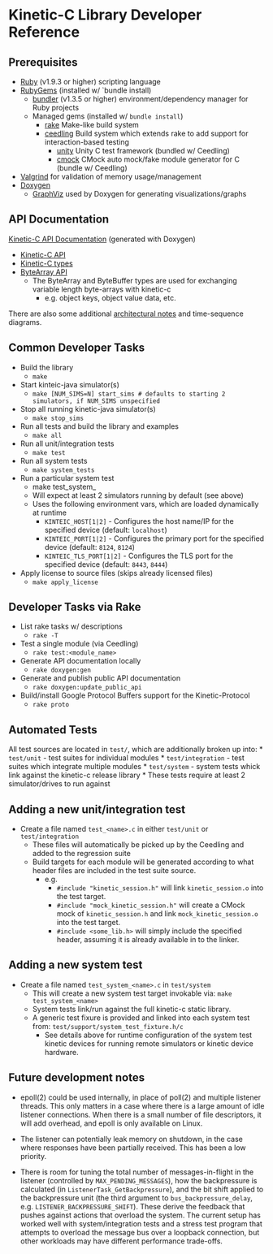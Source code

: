Kinetic-C Library Developer Reference
=====================================

Prerequisites
-------------
* [Ruby](https://www.ruby-lang.org) (v1.9.3 or higher) scripting language
* [RubyGems](http://rubygems.org) (installed w/ `bundle install)
    * [bundler](http://bundler.io) (v1.3.5 or higher) environment/dependency manager for Ruby projects
    * Managed gems (installed w/ `bundle install`)
        * [rake](https://rubygems.org/gems/rake) Make-like build system
        * [ceedling](https://github.com/ThrowTheSwitch/Ceedling) Build system which extends rake to add support for interaction-based testing
            * [unity](https://github.com/ThrowTheSwitch/Unity) Unity C test framework (bundled w/ Ceedling)
            * [cmock](https://github.com/ThrowTheSwitch/CMock) CMock auto mock/fake module generator for C (bundle w/ Ceedling)
* [Valgrind](http://valgrind.org/) for validation of memory usage/management
* [Doxygen](https://github.com/doxygen)
    * [GraphViz](http://www.graphviz.org/) used by Doxygen for generating visualizations/graphs

API Documentation
-----------------
[Kinetic-C API Documentation](http://seagate.github.io/kinetic-c/) (generated with Doxygen)
* [Kinetic-C API](http://seagate.github.io/kinetic-c/kinetic__client_8h.html)
* [Kinetic-C types](http://seagate.github.io/kinetic-c/kinetic__types_8h.html)
* [ByteArray API](http://seagate.github.io/kinetic-c/byte__array_8h.html)
    * The ByteArray and ByteBuffer types are used for exchanging variable length byte-arrays with kinetic-c
        * e.g. object keys, object value data, etc.

There are also some additional [architectural notes](docs) and time-sequence diagrams.

[docs]: https://github.com/Seagate/kinetic-c/blob/master/docs/sequence_diagrams/arch_docs.md

Common Developer Tasks
----------------------
* Build the library
    * `make`
* Start kinteic-java simulator(s)
    * `make [NUM_SIMS=N] start_sims # defaults to starting 2 simulators, if NUM_SIMS unspecified`
* Stop all running kinetic-java simulator(s)
    * `make stop_sims`
* Run all tests and build the library and examples
    * `make all`
* Run all unit/integration tests
    * `make test`
* Run all system tests
    * `make system_tests`
* Run a particular system test
    * make test_system_<module>
    * Will expect at least 2 simulators running by default (see above)
    * Uses the following environment vars, which are loaded dynamically at runtime
        * `KINTEIC_HOST[1|2]` - Configures the host name/IP for the specified device (default: `localhost`)
        * `KINTEIC_PORT[1|2]` - Configures the primary port for the specified device (default: `8124`, `8124`)
        * `KINTEIC_TLS_PORT[1|2]` - Configures the TLS port for the specified device (default: `8443`, `8444`)
* Apply license to source files (skips already licensed files)
    * `make apply_license`

Developer Tasks via Rake
------------------------
* List rake tasks w/ descriptions
    * `rake -T`
* Test a single module (via Ceedling)
    * `rake test:<module_name>`
* Generate API documentation locally
    * `rake doxygen:gen`
* Generate and publish public API documentation
    * `rake doxygen:update_public_api`
* Build/install Google Protocol Buffers support for the Kinetic-Protocol
    * `rake proto`

Automated Tests
---------------
All test sources are located in `test/`, which are additionally broken up into:
    * `test/unit` - test suites for individual modules
    * `test/integration` - test suites which integrate multiple modules
    * `test/system` - system tests whick link against the kinetic-c release library
        * These tests require at least 2 simulator/drives to run against

Adding a new unit/integration test
----------------------------------
* Create a file named `test_<name>.c` in either `test/unit` or `test/integration`
    * These files will automatically be picked up by the Ceedling and added to the regression suite
    * Build targets for each module will be generated according to what header files are included in the test suite source.
        * e.g.
            * `#include "kinetic_session.h"` will link `kinetic_session.o` into the test target.
            * `#include "mock_kinetic_session.h"` will create a CMock mock of `kinetic_session.h` and link `mock_kinetic_session.o` into the test target.
            * `#include <some_lib.h>` will simply include the specified header, assuming it is already available in to the linker.

Adding a new system test
------------------------
* Create a file named `test_system_<name>.c` in `test/system`
    * This will create a new system test target invokable via: `make test_system_<name>`
    * System tests link/run against the full kinetic-c static library.
    * A generic test fixure is provided and linked into each system test from: `test/support/system_test_fixture.h/c`
        * See details above for runtime configuration of the system test kinetic devices for running remote simulators or kinetic device hardware.


Future development notes
------------------------

* epoll(2) could be used internally, in place of poll(2) and multiple
  listener threads. This only matters in a case where there is a large
  amount of idle listener connections. When there is a small number of
  file descriptors, it will add overhead, and epoll is only available
  on Linux.

* The listener can potentially leak memory on shutdown, in the case
  where responses have been partially received. This has been a low priority. 

* There is room for tuning the total number of messages-in-flight
  in the listener (controlled by `MAX_PENDING_MESSAGES`), how the
  backpressure is calculated (in `ListenerTask_GetBackpressure`), and the
  bit shift applied to the backpressure unit (the third argument to
  `bus_backpressure_delay`, e.g. `LISTENER_BACKPRESSURE_SHIFT`). These
  derive the feedback that pushes against actions that overload the
  system. The current setup has worked well with system/integration
  tests and a stress test program that attempts to overload the message
  bus over a loopback connection, but other workloads may have different
  performance trade-offs.
